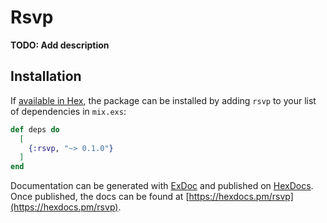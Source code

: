 # Rsvp

**TODO: Add description**

## Installation

If [available in Hex](https://hex.pm/docs/publish), the package can be installed
by adding `rsvp` to your list of dependencies in `mix.exs`:

```elixir
def deps do
  [
    {:rsvp, "~> 0.1.0"}
  ]
end
```

Documentation can be generated with [ExDoc](https://github.com/elixir-lang/ex_doc)
and published on [HexDocs](https://hexdocs.pm). Once published, the docs can
be found at [https://hexdocs.pm/rsvp](https://hexdocs.pm/rsvp).

